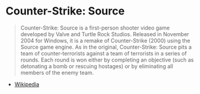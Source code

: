 # Counter-Strike: Source

> Counter-Strike: Source is a first-person shooter video game developed by Valve and Turtle Rock Studios.
> Released in November 2004 for Windows, it is a remake of Counter-Strike (2000) using the Source game engine.
> As in the original, Counter-Strike: Source pits a team of counter-terrorists against a team of terrorists in a series of rounds.
> Each round is won either by completing an objective (such as detonating a bomb or rescuing hostages)
> or by eliminating all members of the enemy team.
- [Wikipedia](https://en.wikipedia.org/wiki/Counter-Strike:_Source)
